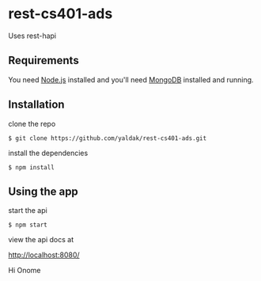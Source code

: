 # rest-cs401-ads
Uses rest-hapi

## Requirements

You need [Node.js](https://nodejs.org/en/) installed and you'll need [MongoDB](https://docs.mongodb.com/manual/installation/) installed and running.

## Installation

clone the repo
```
$ git clone https://github.com/yaldak/rest-cs401-ads.git
```

install the dependencies
```
$ npm install
```

## Using the app

start the api
```
$ npm start
```

view the api docs at 

[http://localhost:8080/](http://localhost:8080/)

Hi Onome
